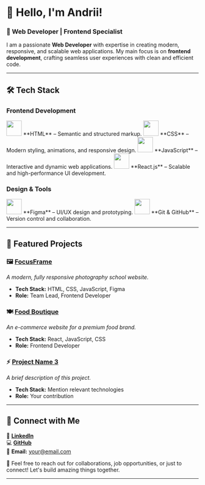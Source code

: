 # 👋 Hello, I'm Andrii!  
### 🚀 Web Developer | Frontend Specialist  

I am a passionate **Web Developer** with expertise in creating modern, responsive, and scalable web applications. My main focus is on **frontend development**, crafting seamless user experiences with clean and efficient code.  

---

## 🛠 Tech Stack  

### **Frontend Development**  
<img src="https://cdn.jsdelivr.net/gh/devicons/devicon/icons/html5/html5-original-wordmark.svg" width="40" height="40"/>  
**HTML** – Semantic and structured markup.  

<img src="https://cdn.jsdelivr.net/gh/devicons/devicon/icons/css3/css3-original-wordmark.svg" width="40" height="40"/>  
**CSS** – Modern styling, animations, and responsive design.  

<img src="https://cdn.jsdelivr.net/gh/devicons/devicon/icons/javascript/javascript-original.svg" width="40" height="40"/>  
**JavaScript** – Interactive and dynamic web applications.  

<img src="https://cdn.jsdelivr.net/gh/devicons/devicon/icons/react/react-original-wordmark.svg" width="40" height="40"/>  
**React.js** – Scalable and high-performance UI development.  

### **Design & Tools**  
<img src="https://cdn.jsdelivr.net/gh/devicons/devicon/icons/figma/figma-original.svg" width="40" height="40"/>  
**Figma** – UI/UX design and prototyping.  

<img src="https://cdn.jsdelivr.net/gh/devicons/devicon/icons/git/git-original-wordmark.svg" width="40" height="40"/>  
**Git & GitHub** – Version control and collaboration.  

---

## 🌟 Featured Projects  

### 🖼 [FocusFrame](https://github.com/yourusername/FocusFrame)  
*A modern, fully responsive photography school website.*  
- **Tech Stack:** HTML, CSS, JavaScript, Figma  
- **Role:** Team Lead, Frontend Developer  

### 🍽 [Food Boutique](https://github.com/yourusername/Food-Boutique)  
*An e-commerce website for a premium food brand.*  
- **Tech Stack:** React, JavaScript, CSS  
- **Role:** Frontend Developer  

### ⚡ [Project Name 3](https://github.com/yourusername/Project3)  
*A brief description of this project.*  
- **Tech Stack:** Mention relevant technologies  
- **Role:** Your contribution  

---

## 💬 Connect with Me  

🔗 [**LinkedIn**](https://linkedin.com/in/yourprofile)  
💻 [**GitHub**](https://github.com/yourusername)  
📩 **Email:** your@email.com  

🚀 Feel free to reach out for collaborations, job opportunities, or just to connect! Let's build amazing things together.  

---
